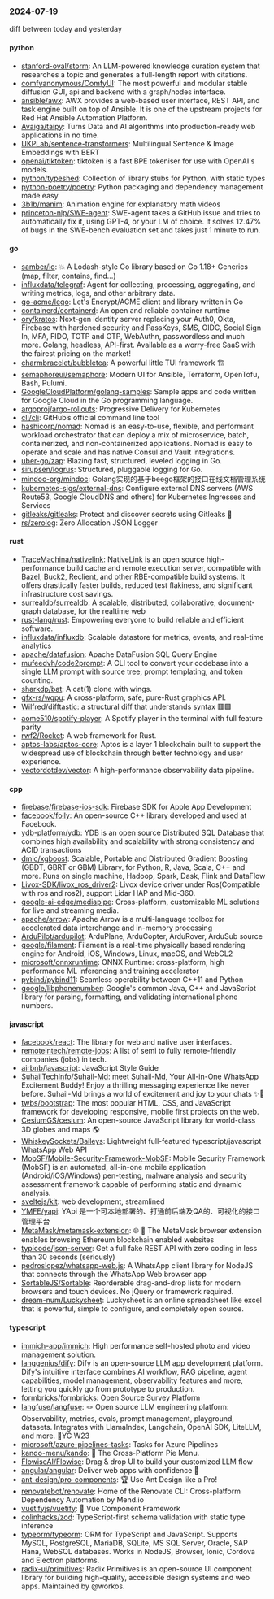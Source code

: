 ### 2024-07-19
diff between today and yesterday

#### python
* [stanford-oval/storm](https://github.com/stanford-oval/storm): An LLM-powered knowledge curation system that researches a topic and generates a full-length report with citations.
* [comfyanonymous/ComfyUI](https://github.com/comfyanonymous/ComfyUI): The most powerful and modular stable diffusion GUI, api and backend with a graph/nodes interface.
* [ansible/awx](https://github.com/ansible/awx): AWX provides a web-based user interface, REST API, and task engine built on top of Ansible. It is one of the upstream projects for Red Hat Ansible Automation Platform.
* [Avaiga/taipy](https://github.com/Avaiga/taipy): Turns Data and AI algorithms into production-ready web applications in no time.
* [UKPLab/sentence-transformers](https://github.com/UKPLab/sentence-transformers): Multilingual Sentence & Image Embeddings with BERT
* [openai/tiktoken](https://github.com/openai/tiktoken): tiktoken is a fast BPE tokeniser for use with OpenAI's models.
* [python/typeshed](https://github.com/python/typeshed): Collection of library stubs for Python, with static types
* [python-poetry/poetry](https://github.com/python-poetry/poetry): Python packaging and dependency management made easy
* [3b1b/manim](https://github.com/3b1b/manim): Animation engine for explanatory math videos
* [princeton-nlp/SWE-agent](https://github.com/princeton-nlp/SWE-agent): SWE-agent takes a GitHub issue and tries to automatically fix it, using GPT-4, or your LM of choice. It solves 12.47% of bugs in the SWE-bench evaluation set and takes just 1 minute to run.

#### go
* [samber/lo](https://github.com/samber/lo): 💥 A Lodash-style Go library based on Go 1.18+ Generics (map, filter, contains, find...)
* [influxdata/telegraf](https://github.com/influxdata/telegraf): Agent for collecting, processing, aggregating, and writing metrics, logs, and other arbitrary data.
* [go-acme/lego](https://github.com/go-acme/lego): Let's Encrypt/ACME client and library written in Go
* [containerd/containerd](https://github.com/containerd/containerd): An open and reliable container runtime
* [ory/kratos](https://github.com/ory/kratos): Next-gen identity server replacing your Auth0, Okta, Firebase with hardened security and PassKeys, SMS, OIDC, Social Sign In, MFA, FIDO, TOTP and OTP, WebAuthn, passwordless and much more. Golang, headless, API-first. Available as a worry-free SaaS with the fairest pricing on the market!
* [charmbracelet/bubbletea](https://github.com/charmbracelet/bubbletea): A powerful little TUI framework 🏗
* [semaphoreui/semaphore](https://github.com/semaphoreui/semaphore): Modern UI for Ansible, Terraform, OpenTofu, Bash, Pulumi.
* [GoogleCloudPlatform/golang-samples](https://github.com/GoogleCloudPlatform/golang-samples): Sample apps and code written for Google Cloud in the Go programming language.
* [argoproj/argo-rollouts](https://github.com/argoproj/argo-rollouts): Progressive Delivery for Kubernetes
* [cli/cli](https://github.com/cli/cli): GitHub’s official command line tool
* [hashicorp/nomad](https://github.com/hashicorp/nomad): Nomad is an easy-to-use, flexible, and performant workload orchestrator that can deploy a mix of microservice, batch, containerized, and non-containerized applications. Nomad is easy to operate and scale and has native Consul and Vault integrations.
* [uber-go/zap](https://github.com/uber-go/zap): Blazing fast, structured, leveled logging in Go.
* [sirupsen/logrus](https://github.com/sirupsen/logrus): Structured, pluggable logging for Go.
* [mindoc-org/mindoc](https://github.com/mindoc-org/mindoc): Golang实现的基于beego框架的接口在线文档管理系统
* [kubernetes-sigs/external-dns](https://github.com/kubernetes-sigs/external-dns): Configure external DNS servers (AWS Route53, Google CloudDNS and others) for Kubernetes Ingresses and Services
* [gitleaks/gitleaks](https://github.com/gitleaks/gitleaks): Protect and discover secrets using Gitleaks 🔑
* [rs/zerolog](https://github.com/rs/zerolog): Zero Allocation JSON Logger

#### rust
* [TraceMachina/nativelink](https://github.com/TraceMachina/nativelink): NativeLink is an open source high-performance build cache and remote execution server, compatible with Bazel, Buck2, Reclient, and other RBE-compatible build systems. It offers drastically faster builds, reduced test flakiness, and significant infrastructure cost savings.
* [surrealdb/surrealdb](https://github.com/surrealdb/surrealdb): A scalable, distributed, collaborative, document-graph database, for the realtime web
* [rust-lang/rust](https://github.com/rust-lang/rust): Empowering everyone to build reliable and efficient software.
* [influxdata/influxdb](https://github.com/influxdata/influxdb): Scalable datastore for metrics, events, and real-time analytics
* [apache/datafusion](https://github.com/apache/datafusion): Apache DataFusion SQL Query Engine
* [mufeedvh/code2prompt](https://github.com/mufeedvh/code2prompt): A CLI tool to convert your codebase into a single LLM prompt with source tree, prompt templating, and token counting.
* [sharkdp/bat](https://github.com/sharkdp/bat): A cat(1) clone with wings.
* [gfx-rs/wgpu](https://github.com/gfx-rs/wgpu): A cross-platform, safe, pure-Rust graphics API.
* [Wilfred/difftastic](https://github.com/Wilfred/difftastic): a structural diff that understands syntax 🟥🟩
* [aome510/spotify-player](https://github.com/aome510/spotify-player): A Spotify player in the terminal with full feature parity
* [rwf2/Rocket](https://github.com/rwf2/Rocket): A web framework for Rust.
* [aptos-labs/aptos-core](https://github.com/aptos-labs/aptos-core): Aptos is a layer 1 blockchain built to support the widespread use of blockchain through better technology and user experience.
* [vectordotdev/vector](https://github.com/vectordotdev/vector): A high-performance observability data pipeline.

#### cpp
* [firebase/firebase-ios-sdk](https://github.com/firebase/firebase-ios-sdk): Firebase SDK for Apple App Development
* [facebook/folly](https://github.com/facebook/folly): An open-source C++ library developed and used at Facebook.
* [ydb-platform/ydb](https://github.com/ydb-platform/ydb): YDB is an open source Distributed SQL Database that combines high availability and scalability with strong consistency and ACID transactions
* [dmlc/xgboost](https://github.com/dmlc/xgboost): Scalable, Portable and Distributed Gradient Boosting (GBDT, GBRT or GBM) Library, for Python, R, Java, Scala, C++ and more. Runs on single machine, Hadoop, Spark, Dask, Flink and DataFlow
* [Livox-SDK/livox_ros_driver2](https://github.com/Livox-SDK/livox_ros_driver2): Livox device driver under Ros(Compatible with ros and ros2), support Lidar HAP and Mid-360.
* [google-ai-edge/mediapipe](https://github.com/google-ai-edge/mediapipe): Cross-platform, customizable ML solutions for live and streaming media.
* [apache/arrow](https://github.com/apache/arrow): Apache Arrow is a multi-language toolbox for accelerated data interchange and in-memory processing
* [ArduPilot/ardupilot](https://github.com/ArduPilot/ardupilot): ArduPlane, ArduCopter, ArduRover, ArduSub source
* [google/filament](https://github.com/google/filament): Filament is a real-time physically based rendering engine for Android, iOS, Windows, Linux, macOS, and WebGL2
* [microsoft/onnxruntime](https://github.com/microsoft/onnxruntime): ONNX Runtime: cross-platform, high performance ML inferencing and training accelerator
* [pybind/pybind11](https://github.com/pybind/pybind11): Seamless operability between C++11 and Python
* [google/libphonenumber](https://github.com/google/libphonenumber): Google's common Java, C++ and JavaScript library for parsing, formatting, and validating international phone numbers.

#### javascript
* [facebook/react](https://github.com/facebook/react): The library for web and native user interfaces.
* [remoteintech/remote-jobs](https://github.com/remoteintech/remote-jobs): A list of semi to fully remote-friendly companies (jobs) in tech.
* [airbnb/javascript](https://github.com/airbnb/javascript): JavaScript Style Guide
* [SuhailTechInfo/Suhail-Md](https://github.com/SuhailTechInfo/Suhail-Md): meet Suhail-Md, Your All-in-One WhatsApp Excitement Buddy! Enjoy a thrilling messaging experience like never before. Suhail-Md brings a world of excitement and joy to your chats ✨🤖
* [twbs/bootstrap](https://github.com/twbs/bootstrap): The most popular HTML, CSS, and JavaScript framework for developing responsive, mobile first projects on the web.
* [CesiumGS/cesium](https://github.com/CesiumGS/cesium): An open-source JavaScript library for world-class 3D globes and maps 🌎
* [WhiskeySockets/Baileys](https://github.com/WhiskeySockets/Baileys): Lightweight full-featured typescript/javascript WhatsApp Web API
* [MobSF/Mobile-Security-Framework-MobSF](https://github.com/MobSF/Mobile-Security-Framework-MobSF): Mobile Security Framework (MobSF) is an automated, all-in-one mobile application (Android/iOS/Windows) pen-testing, malware analysis and security assessment framework capable of performing static and dynamic analysis.
* [sveltejs/kit](https://github.com/sveltejs/kit): web development, streamlined
* [YMFE/yapi](https://github.com/YMFE/yapi): YApi 是一个可本地部署的、打通前后端及QA的、可视化的接口管理平台
* [MetaMask/metamask-extension](https://github.com/MetaMask/metamask-extension): 🌐 🔌 The MetaMask browser extension enables browsing Ethereum blockchain enabled websites
* [typicode/json-server](https://github.com/typicode/json-server): Get a full fake REST API with zero coding in less than 30 seconds (seriously)
* [pedroslopez/whatsapp-web.js](https://github.com/pedroslopez/whatsapp-web.js): A WhatsApp client library for NodeJS that connects through the WhatsApp Web browser app
* [SortableJS/Sortable](https://github.com/SortableJS/Sortable): Reorderable drag-and-drop lists for modern browsers and touch devices. No jQuery or framework required.
* [dream-num/Luckysheet](https://github.com/dream-num/Luckysheet): Luckysheet is an online spreadsheet like excel that is powerful, simple to configure, and completely open source.

#### typescript
* [immich-app/immich](https://github.com/immich-app/immich): High performance self-hosted photo and video management solution.
* [langgenius/dify](https://github.com/langgenius/dify): Dify is an open-source LLM app development platform. Dify's intuitive interface combines AI workflow, RAG pipeline, agent capabilities, model management, observability features and more, letting you quickly go from prototype to production.
* [formbricks/formbricks](https://github.com/formbricks/formbricks): Open Source Survey Platform
* [langfuse/langfuse](https://github.com/langfuse/langfuse): 🪢 Open source LLM engineering platform: Observability, metrics, evals, prompt management, playground, datasets. Integrates with LlamaIndex, Langchain, OpenAI SDK, LiteLLM, and more. 🍊YC W23
* [microsoft/azure-pipelines-tasks](https://github.com/microsoft/azure-pipelines-tasks): Tasks for Azure Pipelines
* [kando-menu/kando](https://github.com/kando-menu/kando): 🥧 The Cross-Platform Pie Menu.
* [FlowiseAI/Flowise](https://github.com/FlowiseAI/Flowise): Drag & drop UI to build your customized LLM flow
* [angular/angular](https://github.com/angular/angular): Deliver web apps with confidence 🚀
* [ant-design/pro-components](https://github.com/ant-design/pro-components): 🏆 Use Ant Design like a Pro!
* [renovatebot/renovate](https://github.com/renovatebot/renovate): Home of the Renovate CLI: Cross-platform Dependency Automation by Mend.io
* [vuetifyjs/vuetify](https://github.com/vuetifyjs/vuetify): 🐉 Vue Component Framework
* [colinhacks/zod](https://github.com/colinhacks/zod): TypeScript-first schema validation with static type inference
* [typeorm/typeorm](https://github.com/typeorm/typeorm): ORM for TypeScript and JavaScript. Supports MySQL, PostgreSQL, MariaDB, SQLite, MS SQL Server, Oracle, SAP Hana, WebSQL databases. Works in NodeJS, Browser, Ionic, Cordova and Electron platforms.
* [radix-ui/primitives](https://github.com/radix-ui/primitives): Radix Primitives is an open-source UI component library for building high-quality, accessible design systems and web apps. Maintained by @workos.
